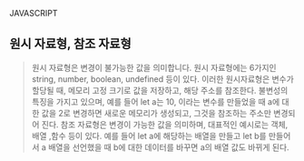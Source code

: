 JAVASCRIPT

## 원시 자료형, 참조 자료형

> 원시 자료형은 변경이 불가능한 값을 의미합니다. 원시 자료형에는 6가지인 string, number, boolean, undefined 등이 있다. 이러한 원시자료형은 변수가 할당될 때, 메모리 고정 크기로 값을 저장하고, 해당 주소를 참조한다. 불변성의 특징을 가지고 있으며, 예를 들어 let a는 10, 이라는 변수를 만들었을 때 a에 대한 값을 2로 변경하면 새로운 메모리가 생성되고, 그것을 참조하는 주소만 변경되어 진다. 참조 자료형은 변경이 가능한 값을 의미하며, 대표적인 예시로는 객체, 배열 ,함수 등이 있다. 예를 들어 let a에 해당하는 배열을 만들고 let b를 만들어서 a 배열을 선언했을 때 b에 대한 데이터를 바꾸면 a의 배열 값도 바뀌게 된다.
